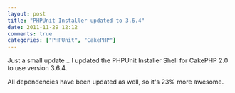 ```yaml
---
layout: post
title: "PHPUnit Installer updated to 3.6.4"
date: 2011-11-29 12:12
comments: true
categories: ["PHPUnit", "CakePHP"]
---
```


Just a small update .. I updated the PHPUnit Installer Shell for CakePHP 2.0 to use version 3.6.4.

All dependencies have been updated as well, so it's 23% more awesome.